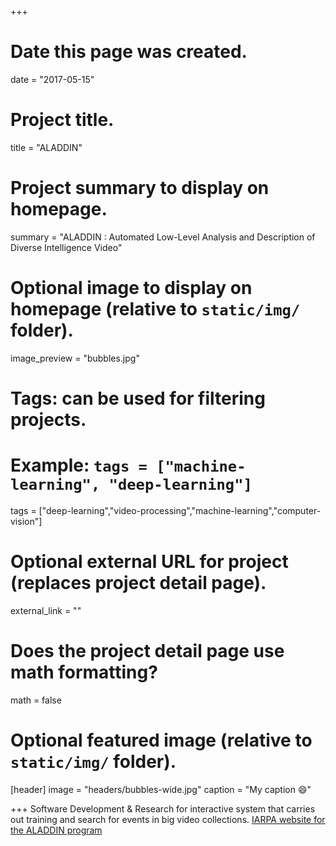 +++
# Date this page was created.
date = "2017-05-15"

# Project title.
title = "ALADDIN"

# Project summary to display on homepage.
summary = "ALADDIN : Automated Low-Level Analysis and Description of Diverse Intelligence Video"

# Optional image to display on homepage (relative to `static/img/` folder).
image_preview = "bubbles.jpg"

# Tags: can be used for filtering projects.
# Example: `tags = ["machine-learning", "deep-learning"]`
tags = ["deep-learning","video-processing","machine-learning","computer-vision"]

# Optional external URL for project (replaces project detail page).
external_link = ""

# Does the project detail page use math formatting?
math = false

# Optional featured image (relative to `static/img/` folder).
[header]
image = "headers/bubbles-wide.jpg"
caption = "My caption :smile:"

+++
Software Development & Research for interactive system that carries out training and search for events in big video collections. [IARPA website for the ALADDIN program](https://www.iarpa.gov/index.php/research-programs/aladdin-video)